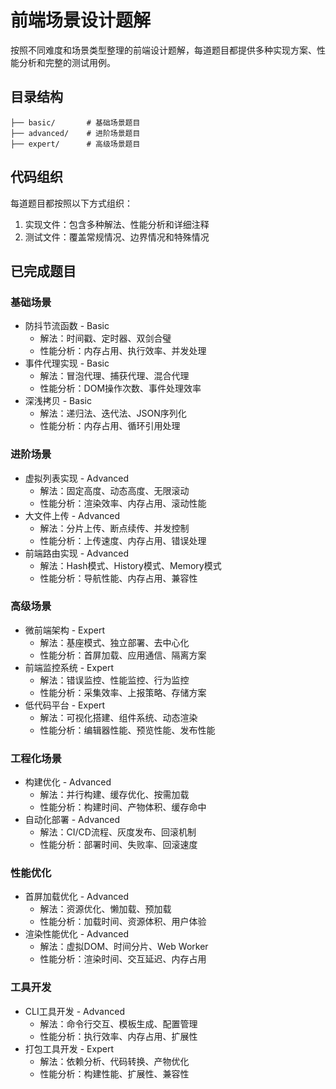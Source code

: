 # 前端场景设计题解

按照不同难度和场景类型整理的前端设计题解，每道题目都提供多种实现方案、性能分析和完整的测试用例。

## 目录结构

```
├── basic/       # 基础场景题目
├── advanced/    # 进阶场景题目
├── expert/      # 高级场景题目
```

## 代码组织

每道题目都按照以下方式组织：

1. 实现文件：包含多种解法、性能分析和详细注释
2. 测试文件：覆盖常规情况、边界情况和特殊情况

## 已完成题目

### 基础场景
- 防抖节流函数 - Basic
  - 解法：时间戳、定时器、双剑合璧
  - 性能分析：内存占用、执行效率、并发处理
- 事件代理实现 - Basic
  - 解法：冒泡代理、捕获代理、混合代理
  - 性能分析：DOM操作次数、事件处理效率
- 深浅拷贝 - Basic
  - 解法：递归法、迭代法、JSON序列化
  - 性能分析：内存占用、循环引用处理

### 进阶场景
- 虚拟列表实现 - Advanced
  - 解法：固定高度、动态高度、无限滚动
  - 性能分析：渲染效率、内存占用、滚动性能
- 大文件上传 - Advanced
  - 解法：分片上传、断点续传、并发控制
  - 性能分析：上传速度、内存占用、错误处理
- 前端路由实现 - Advanced
  - 解法：Hash模式、History模式、Memory模式
  - 性能分析：导航性能、内存占用、兼容性

### 高级场景
- 微前端架构 - Expert
  - 解法：基座模式、独立部署、去中心化
  - 性能分析：首屏加载、应用通信、隔离方案
- 前端监控系统 - Expert
  - 解法：错误监控、性能监控、行为监控
  - 性能分析：采集效率、上报策略、存储方案
- 低代码平台 - Expert
  - 解法：可视化搭建、组件系统、动态渲染
  - 性能分析：编辑器性能、预览性能、发布性能

### 工程化场景
- 构建优化 - Advanced
  - 解法：并行构建、缓存优化、按需加载
  - 性能分析：构建时间、产物体积、缓存命中
- 自动化部署 - Advanced
  - 解法：CI/CD流程、灰度发布、回滚机制
  - 性能分析：部署时间、失败率、回滚速度

### 性能优化
- 首屏加载优化 - Advanced
  - 解法：资源优化、懒加载、预加载
  - 性能分析：加载时间、资源体积、用户体验
- 渲染性能优化 - Advanced
  - 解法：虚拟DOM、时间分片、Web Worker
  - 性能分析：渲染时间、交互延迟、内存占用

### 工具开发
- CLI工具开发 - Advanced
  - 解法：命令行交互、模板生成、配置管理
  - 性能分析：执行效率、内存占用、扩展性
- 打包工具开发 - Expert
  - 解法：依赖分析、代码转换、产物优化
  - 性能分析：构建性能、扩展性、兼容性